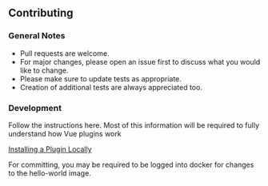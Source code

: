 ## Contributing

### General Notes

- Pull requests are welcome.
- For major changes,
  please open an issue first to discuss what you would like to change.
- Please make sure to update tests as appropriate.
- Creation of additional tests are always appreciated too.

### Development

Follow the instructions here.
Most of this information will be
required to fully understand how Vue plugins work

[Installing a Plugin Locally](https://cli.vuejs.org/dev-guide/plugin-dev.html#installing-plugin-locally)

For committing, you may be required to be logged into docker for changes to the hello-world image.
